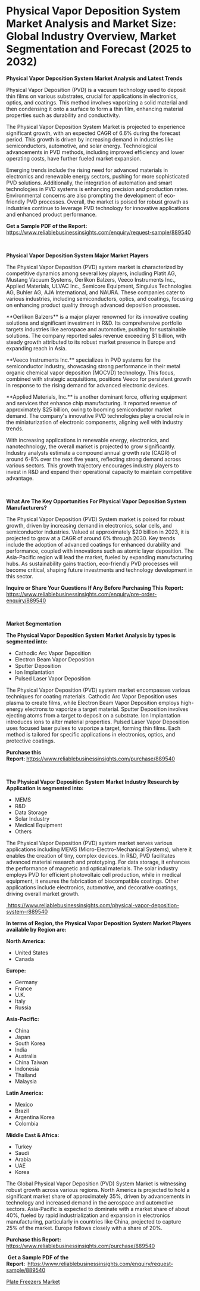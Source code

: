 <p><h1>Physical Vapor Deposition System Market Analysis and Market Size: Global Industry Overview, Market Segmentation and Forecast (2025 to 2032)</h1></p><p><strong>Physical Vapor Deposition System Market Analysis and Latest Trends</strong></p>
<p><p>Physical Vapor Deposition (PVD) is a vacuum technology used to deposit thin films on various substrates, crucial for applications in electronics, optics, and coatings. This method involves vaporizing a solid material and then condensing it onto a surface to form a thin film, enhancing material properties such as durability and conductivity.</p><p>The Physical Vapor Deposition System Market is projected to experience significant growth, with an expected CAGR of 6.6% during the forecast period. This growth is driven by increasing demand in industries like semiconductors, automotive, and solar energy. Technological advancements in PVD methods, including improved efficiency and lower operating costs, have further fueled market expansion.</p><p>Emerging trends include the rising need for advanced materials in electronics and renewable energy sectors, pushing for more sophisticated PVD solutions. Additionally, the integration of automation and smart technologies in PVD systems is enhancing precision and production rates. Environmental concerns are also prompting the development of eco-friendly PVD processes. Overall, the market is poised for robust growth as industries continue to leverage PVD technology for innovative applications and enhanced product performance.</p></p>
<p><strong>Get a Sample PDF of the Report:&nbsp;</strong> <a href="https://www.reliablebusinessinsights.com/enquiry/request-sample/889540?utm_campaign=2440&utm_medium=2&utm_source=Github&utm_content=ia&utm_term=09042025&utm_id=physical-vapor-deposition-system">https://www.reliablebusinessinsights.com/enquiry/request-sample/889540</a></p>
<p>&nbsp;</p>
<p><strong>Physical Vapor Deposition System Major Market Players</strong></p>
<p><p>The Physical Vapor Deposition (PVD) system market is characterized by competitive dynamics among several key players, including Platit AG, Mustang Vacuum Systems, Oerlikon Balzers, Veeco Instruments Inc., Applied Materials, ULVAC Inc., Semicore Equipment, Singulus Technologies AG, Buhler AG, AJA International, and NAURA. These companies cater to various industries, including semiconductors, optics, and coatings, focusing on enhancing product quality through advanced deposition processes.</p><p>**Oerlikon Balzers** is a major player renowned for its innovative coating solutions and significant investment in R&D. Its comprehensive portfolio targets industries like aerospace and automotive, pushing for sustainable solutions. The company reported sales revenue exceeding $1 billion, with steady growth attributed to its robust market presence in Europe and expanding reach in Asia.</p><p>**Veeco Instruments Inc.** specializes in PVD systems for the semiconductor industry, showcasing strong performance in their metal organic chemical vapor deposition (MOCVD) technology. This focus, combined with strategic acquisitions, positions Veeco for persistent growth in response to the rising demand for advanced electronic devices.</p><p>**Applied Materials, Inc.** is another dominant force, offering equipment and services that enhance chip manufacturing. It reported revenue of approximately $25 billion, owing to booming semiconductor market demand. The company's innovative PVD technologies play a crucial role in the miniaturization of electronic components, aligning well with industry trends.</p><p>With increasing applications in renewable energy, electronics, and nanotechnology, the overall market is projected to grow significantly. Industry analysts estimate a compound annual growth rate (CAGR) of around 6-8% over the next five years, reflecting strong demand across various sectors. This growth trajectory encourages industry players to invest in R&D and expand their operational capacity to maintain competitive advantage.</p></p>
<p>&nbsp;</p>
<p><strong>What Are The Key Opportunities For Physical Vapor Deposition System Manufacturers?</strong></p>
<p><p>The Physical Vapor Deposition (PVD) System market is poised for robust growth, driven by increasing demand in electronics, solar cells, and semiconductor industries. Valued at approximately $20 billion in 2023, it is projected to grow at a CAGR of around 6% through 2030. Key trends include the adoption of advanced coatings for enhanced durability and performance, coupled with innovations such as atomic layer deposition. The Asia-Pacific region will lead the market, fueled by expanding manufacturing hubs. As sustainability gains traction, eco-friendly PVD processes will become critical, shaping future investments and technology development in this sector.</p></p>
<p><strong>Inquire or Share Your Questions If Any Before Purchasing This Report:</strong> <a href="https://www.reliablebusinessinsights.com/enquiry/pre-order-enquiry/889540?utm_campaign=2440&utm_medium=2&utm_source=Github&utm_content=ia&utm_term=09042025&utm_id=physical-vapor-deposition-system">https://www.reliablebusinessinsights.com/enquiry/pre-order-enquiry/889540</a></p>
<p>&nbsp;</p>
<p><strong>Market Segmentation</strong></p>
<p><strong>The Physical Vapor Deposition System Market Analysis by types is segmented into:</strong></p>
<p><ul><li>Cathodic Arc Vapor Deposition</li><li>Electron Beam Vapor Deposition</li><li>Sputter Deposition</li><li>Ion Implantation</li><li>Pulsed Laser Vapor Deposition</li></ul></p>
<p><p>The Physical Vapor Deposition (PVD) system market encompasses various techniques for coating materials. Cathodic Arc Vapor Deposition uses plasma to create films, while Electron Beam Vapor Deposition employs high-energy electrons to vaporize a target material. Sputter Deposition involves ejecting atoms from a target to deposit on a substrate. Ion Implantation introduces ions to alter material properties. Pulsed Laser Vapor Deposition uses focused laser pulses to vaporize a target, forming thin films. Each method is tailored for specific applications in electronics, optics, and protective coatings.</p></p>
<p><strong>Purchase this Report:&nbsp;</strong><a href="https://www.reliablebusinessinsights.com/purchase/889540?utm_campaign=2440&utm_medium=2&utm_source=Github&utm_content=ia&utm_term=09042025&utm_id=physical-vapor-deposition-system">https://www.reliablebusinessinsights.com/purchase/889540</a></p>
<p>&nbsp;</p>
<p><strong>The Physical Vapor Deposition System Market Industry Research by Application is segmented into:</strong></p>
<p><ul><li>MEMS</li><li>R&D</li><li>Data Storage</li><li>Solar Industry</li><li>Medical Equipment</li><li>Others</li></ul></p>
<p><p>The Physical Vapor Deposition (PVD) system market serves various applications including MEMS (Micro-Electro-Mechanical Systems), where it enables the creation of tiny, complex devices. In R&D, PVD facilitates advanced material research and prototyping. For data storage, it enhances the performance of magnetic and optical materials. The solar industry employs PVD for efficient photovoltaic cell production, while in medical equipment, it ensures the fabrication of biocompatible coatings. Other applications include electronics, automotive, and decorative coatings, driving overall market growth.</p></p>
<p><a href="https://www.reliablebusinessinsights.com/physical-vapor-deposition-system-r889540?utm_campaign=2440&utm_medium=2&utm_source=Github&utm_content=ia&utm_term=09042025&utm_id=physical-vapor-deposition-system">&nbsp;https://www.reliablebusinessinsights.com/physical-vapor-deposition-system-r889540</a></p>
<p><strong>In terms of Region, the Physical Vapor Deposition System Market Players available by Region are:</strong></p>
<p>
    <p> <strong> North America: </strong>
        <ul>
            <li>United States</li>
            <li>Canada</li>
        </ul>
        </p> 
    <p> <strong> Europe: </strong>
        <ul>
            <li>Germany</li>
            <li>France</li>
            <li>U.K.</li>
            <li>Italy</li>
            <li>Russia</li>
        </ul>
        </p> 
    <p> <strong> Asia-Pacific: </strong>
        <ul>
            <li>China</li>
            <li>Japan</li>
            <li>South Korea</li>
            <li>India</li>
            <li>Australia</li>
            <li>China Taiwan</li>
            <li>Indonesia</li>
            <li>Thailand</li>
            <li>Malaysia</li>
        </ul>
        </p> 
    <p> <strong> Latin America: </strong>
        <ul>
            <li>Mexico</li>
            <li>Brazil</li>
            <li>Argentina Korea</li>
            <li>Colombia</li>
        </ul>
        </p> 
    <p> <strong> Middle East & Africa: </strong>
        <ul>
            <li>Turkey</li>
            <li>Saudi</li>
            <li>Arabia</li>
            <li>UAE</li>
            <li>Korea</li>
        </ul>
    </p>
    </p>
<p><p>The Global Physical Vapor Deposition (PVD) System Market is witnessing robust growth across various regions. North America is projected to hold a significant market share of approximately 35%, driven by advancements in technology and increased demand in the aerospace and automotive sectors. Asia-Pacific is expected to dominate with a market share of about 40%, fueled by rapid industrialization and expansion in electronics manufacturing, particularly in countries like China, projected to capture 25% of the market. Europe follows closely with a share of 20%.</p></p>
<p><strong>Purchase this Report: </strong><a href="https://www.reliablebusinessinsights.com/purchase/889540?utm_campaign=2440&utm_medium=2&utm_source=Github&utm_content=ia&utm_term=09042025&utm_id=physical-vapor-deposition-system">https://www.reliablebusinessinsights.com/purchase/889540</a></p>
<p>&nbsp;<strong>Get a Sample PDF of the Report:&nbsp;&nbsp;</strong><a href="https://www.reliablebusinessinsights.com/enquiry/request-sample/889540?utm_campaign=2440&utm_medium=2&utm_source=Github&utm_content=ia&utm_term=09042025&utm_id=physical-vapor-deposition-system">https://www.reliablebusinessinsights.com/enquiry/request-sample/889540</a></p>
<p><strong></strong></p>
<p><p><a href="https://github.com/NarcisoFerry/Market-Research-Report-List-2/blob/main/plate-freezers-market.md?utm_campaign=2440&utm_medium=2&utm_source=Github&utm_content=ia&utm_term=09042025&utm_id=physical-vapor-deposition-system">Plate Freezers Market</a></p></p>